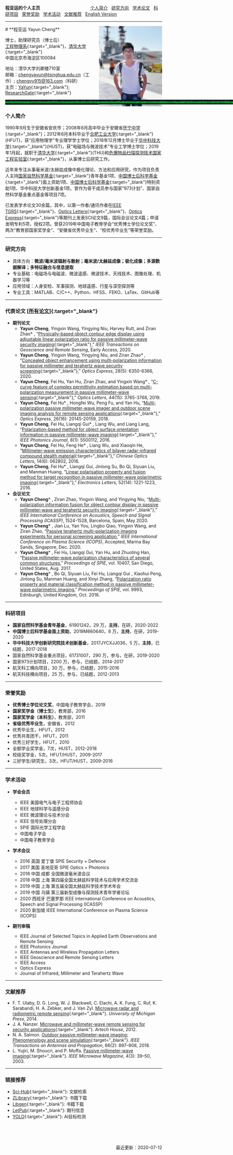 **程亚运的个人主页** &nbsp;&nbsp;&nbsp;&nbsp;&nbsp;&nbsp;&nbsp;&nbsp;&nbsp;&nbsp;&nbsp;&nbsp;&nbsp;&nbsp;&nbsp;&nbsp;&nbsp;&nbsp;&nbsp;&nbsp;&nbsp;&nbsp;&nbsp;&nbsp;&nbsp;&nbsp;&nbsp;&nbsp;&nbsp;&nbsp;&nbsp;&nbsp;&nbsp;&nbsp;&nbsp;&nbsp;&nbsp;&nbsp;&nbsp; [<u>个人简介</u>](#Biography) &nbsp; [<u>研究方向</u>](#Research) &nbsp; [<u>学术论文</u>](#Publications) &nbsp; [<u>科研项目</u>](#Grants) &nbsp; [<u>荣誉奖励</u>](#Awards) &nbsp; [<u>学术活动</u>](#Activities) &nbsp; [<u>文献推荐</u>](#References) &nbsp; [<u>English Version</u>](README.md)

<!-- **YAYUN'S HOMEPAGE** &nbsp;&nbsp;&nbsp;&nbsp;&nbsp;&nbsp;&nbsp;&nbsp;&nbsp;&nbsp;&nbsp; [<u>个人简介</u>](#Biography) &nbsp; [<u>研究方向</u>](#Research) &nbsp; [<u>学术论文</u>](#Publications) &nbsp; [<u>科研项目</u>](#Grants) &nbsp; [<u>荣誉奖励</u>](#Awards) &nbsp; [<u>学术活动</u>](#Activities) &nbsp; [<u>文献推荐</u>](#References) &nbsp; [<u>ResearchGate</u>](http://www.researchgate.net/profile/Yayun_Cheng){:target="_blank"} &nbsp; [<u>English Version</u>](README.md) -->


---
<img src='/PhotoLife.jpg' align='right' style=' width:203px'/>
# **程亚运 Yayun Cheng**
<!-- <img src='/PhotoYayunCheng.jpg' align='right' style=' width:140px'/> -->
<!-- <img style="position:absolute;margin-left:900px" src="/PhotoYayunCheng.jpg" width="140" alt="Photo"> -->

博士，助理研究员（博士后）   
[工程物理系](http://www.ep.tsinghua.edu.cn/){:target="_blank"}，[清华大学](http://www.tsinghua.edu.cn){:target="_blank"}  
中国北京市海淀区100084

地址：清华大学刘卿楼710室  
邮箱：chengyayun@tsinghua.edu.cn（工作）; chengyy915@163.com（科研）  
主页：[YaYun](http://www.chengyayun.cn){:target="_blank"}; &nbsp; [ResearchGate](http://www.researchgate.net/profile/Yayun_Cheng){:target="_blank"}

<img style="position:absolute;margin-right:0px" src="/EMW-G.jpg" width="1088px" height="15" alt="Photo">

---
---
### **个人简介** <span id="Biography"> </span>
1990年9月生于安徽省安庆市；2008年6月高中毕业于安徽省[怀宁中学](http://www.ahhnzx.com/){:target="_blank"}；2012年6月本科毕业于[合肥工业大学](http://www.hfut.edu.cn/){:target="_blank"}(HFUT)，获“应用物理学”专业理学学士学位；2018年12月博士毕业于[华中科技大学](http://www.hust.edu.cn){:target="_blank"}(HUST)，获“电磁场与微波技术”专业工学博士学位；2019年1月起，就职于[清华大学](http://www.tsinghua.edu.cn){:target="_blank"}(THU)和[危爆物品扫描探测技术国家工程实验室](http://www.ep.tsinghua.edu.cn/column/21.html){:target="_blank"}，从事博士后研究工作。

近年来专注从事毫米波/太赫兹成像中极化理论、方法和应用研究，作为项目负责人主持[国家自然科学基金](http://www.nsfc.gov.cn/){:target="_blank"}青年基金1项、[中国博士后科学基金](http://jj.chinapostdoctor.org.cn){:target="_blank"}面上资助1项、[中国博士后科学基金](http://jj.chinapostdoctor.org.cn){:target="_blank"}特别资助1项、华中科技大学创新基金1项，曾作为骨干成员参与国家“973计划”、国家自然科学基金重点基金等项目7项。

已发表学术论文30余篇，其中，以第一作者/通讯作者在[IEEE TGRS](https://ieeexplore.ieee.org/xpl/RecentIssue.jsp?punumber=36){:target="_blank"}、[Optics Letters](https://www.osapublishing.org/ol/home.cfm){:target="_blank"}、[Optics Express](https://www.osapublishing.org/oe/home.cfm){:target="_blank"}等期刊上发表SCI论文9篇，国际会议论文4篇；申请发明专利5项，授权2项。曾获2019年中国电子教育学会“优秀博士学位论文奖”、两次“教育部国家奖学金”、“安徽省优秀毕业生”、“校优秀毕业生”等荣誉奖励。

---
### **研究方向** <span id="Research"> </span>
- 具体方向：**微波/毫米波辐射与散射；毫米波/太赫兹成像；极化成像；多源数据解译；多特征融合与信息提取**  
- 专业基础：电磁场与电磁波、微波遥感、微波技术、天线技术、图像处理、机器学习等
- 应用领域：人身安检、军事探测、地球遥感、行星与深空探测等
- 专业工具：MATLAB、C/C++、Python、HFSS、FEKO、LaTex、GitHub等

<!--### 工作经历
2019.01 – 2021.01 清华大学 博士后 合作导师：赵自然研究员-->
<!-- ### 教育背景
2014.09 – 2018.12  华中科技大学 博士 电磁场与微波技术  
2012.09 – 2014.08  华中科技大学 硕士 电磁场与微波技术  
2008.09 – 2012.06  合肥工业大学 本科 应用物理学 -->
---
### **代表论文** [[<u>所有论文</u>]](Publications.md){:target="_blank"} <span id="Publications"> </span>
- **期刊论文** 
   - **Yayun Cheng**, Yingxin Wang, Yingying Niu, Harvey Rutt, and Ziran Zhao* , “[Physically-based object contour edge display using adjustable linear polarization ratio for passive millimeter-wave security imaging](http://www.doi.org/10.1109/TGRS.2020.3011179){:target="_blank"},” *IEEE Transactions on Geoscience and Remote Sensing*, Early Access, 2020.
   - **Yayun Cheng**, Yingxin Wang, Yingying Niu, and Ziran Zhao* , “[Concealed object enhancement using multi-polarization information for passive millimeter and terahertz wave security screening](https://doi.org/10.1364/OE.384029){:target="_blank"},” *Optics Express*, 28(5): 6350-6366, 2020.
   - **Yayun Cheng**, Fei Hu, Yan Hu, Ziran Zhao, and Yingxin Wang* , “[C-curve feature of complex permittivity estimation based on multi-polarization measurement in passive millimeter-wave sensing](https://doi.org/10.1364/OL.44.003765){:target="_blank"},” *Optics Letters*, 44(15): 3765-3768, 2019.
   - **Yayun Cheng**, Fei Hu* , Hongfei Wu, Peng Fu, and Yan Hu, “[Multi-polarization passive millimeter-wave imager and outdoor scene imaging analysis for remote sensing applications](https://doi.org/10.1364/OE.26.020145){:target="_blank"},” *Optics Express*, 26(16): 20145-20159, 2018.
   - **Yayun Cheng**, Fei Hu, Liangqi Gui* , Liang Wu, and Liang Lang, “[Polarization-based method for object surface orientation information in passive millimeter-wave imaging](https://doi.org/10.1109/JPHOT.2015.2507359){:target="_blank"},” *IEEE Photonics Journal*, 8(1): 5500112, 2016.
   - **Yayun Cheng**, Fei Hu, Feng He* , Liang Wu, and Xiaoqin He, “[Millimeter-wave emission characteristics of bilayer radar-infrared compound stealth material](https://doi.org/10.3788/col201614.062802){:target="_blank"},” *Chinese Optics Letters*, 14(6): 062802, 2016.
   - **Yayun Cheng**, Fei Hu* , Liangqi Gui, Jinlong Su, Bo Qi, Siyuan Liu, and Manman Huang, “[Linear polarisation property and fusion method for target recognition in passive millimeter-wave polarimetric imaging](https://doi.org/10.1049/el.2016.0681){:target="_blank"},” *Electronics Letters*, 52(14): 1221-1223, 2016.
- **会议论文** 
   - **Yayun Cheng*** , Ziran Zhao, Yingxin Wang, and Yingying Niu, “[Multi-polarization information fusion for object contour display in passive millimeter-wave and terahertz security imaging](https://doi.org/10.1109/ICASSP40776.2020.9054207){:target="_blank"},” *IEEE International Conference on Acoustics, Speech and Signal Processing (ICASSP)*, 1524-1528, Barcelona, Spain, May 2020.
   - **Yayun Cheng*** , Jian Lu, Yan You, Lingbo Qiao, Yingxin Wang, and Ziran Zhao, “[Passive terahertz multi-polarization imaging experiments for personal screening application](),” *IEEE International Conference on Plasma Science (ICOPS)*, Accepted, Marina Bay Sands, Singapore, Dec. 2020.
   - **Yayun Cheng*** , Fei Hu, Liangqi Gui, Yan Hu, and Zhuoting Han, “[Passive millimeter-wave polarization characteristics of several common structures](https://doi.org/10.1117/12.2270947),” *Proceedings of SPIE*, vol. 10407, San Diego, United States, Aug. 2017.
   - **Yayun Cheng*** , Bo Qi, Siyuan Liu, Fei Hu, Liangqi Gui , Xiaohui Peng, Jinlong Su, Manman Huang, and Xinyi Zhang, “[Polarization ratio property and material classification method in passive millimeter-wave polarimetric imaging](https://doi.org/10.1117/12.2239946),” *Proceedings of SPIE*, vol. 9993, Edinburgh, United Kingdom, Oct. 2016.


---
### **科研项目** <span id="Grants"> </span>
- **国家自然科学基金青年基金**，61901242，29 万，**主持**，在研，2020-2022
- **中国博士后科学基金面上资助**，2019M660640，8 万，**主持**，在研，2019-2020
- **华中科技大学创新研究院技术创新基金**，2017JYCXJJ036，5 万，**主持**，已结题，2017-2018
- 国家自然科学基金重点项目，61731007，290 万，参与，在研，2019-2020
- 国家973计划项目，2200 万，参与，已结题，2014-2017
- 航天科工横向项目，30 万，参与，已结题，2015-2016
- 航天科技横向项目，25 万，参与，已结题，2012-2013

---
### **荣誉奖励** <span id="Awards"> </span>
- **优秀博士学位论文奖**，中国电子教育学会，2019
- **国家奖学金（博士生）**，教育部，2016
- **国家奖学金（本科生）**，教育部，2011
- **省级优秀毕业生**，安徽省，2012
- 优秀毕业生，HFUT，2012
- 优秀共青团干，HFUT，2011
- 优秀三好学生，HFUT，2010
- 全额学业奖学金，7次，HUST，2012-2018
- 校级奖学金，5次，HFUT/HUST，2009-2017
- 三好学生/研究生，3次，HFUT/HUST，2009-2016

---
### **学术活动** <span id="Activities"> </span>
- **学会会员**
  - IEEE 美国电气与电子工程师协会
  - IEEE 地球科学与遥感分会
  - IEEE 微波理论与技术分会
  - IEEE 信号处理分会
  - SPIE 国际光学工程学会
  - 中国电子学会
  - 中国电子教育学会

- **学术会议**
  - 2016 英国 爱丁堡 SPIE Security + Defence
  - 2017 美国 圣地亚哥 SPIE Optics + Photonics
  - 2018 中国 成都 全国微波毫米波会议
  - 2018 中国 上海 第四届全国太赫兹科学技术与应用学术交流会
  - 2019 中国 上海 第五届全国太赫兹科学技术学术年会
  - 2019 中国 乌镇 第三届新型成像与探测技术青年学者论坛
  - 2020 西班牙 巴塞罗那 IEEE International Conference on Acoustics, Speech and Signal Processing (ICASSP)
  - 2020 新加坡 IEEE International Conference on Plasma Science (ICOPS)

- **期刊审稿**
  - IEEE Journal of Selected Topics in Applied Earth Observations and Remote Sensing
  - lEEE Photonics Journal
  - IEEE Antennas and Wireless Propagation Letters
  - IEEE Geoscience and Remote Sensing Letters
  - IEEE Access
  - Optics Express
  - Journal of Infrared, Millimeter and Terahertz Wave

---
### **文献推荐** <span id="References"> </span>
- F. T. Ulaby, D. G. Long, W. J. Blackwell, C. Elachi, A. K. Fung, C. Ruf, K. Sarabandi, H. A. Zebker, and J. Van Zyl. [Microwave radar and radiometric remote sensing](https://b-ok.cc/book/5319076/84460a){:target="_blank"}. *University of Michigan Press*, 2014.
- J. A. Nanzer. [Microwave and millimeter-wave remote sensing for security applications](https://b-ok.cc/book/4983059/c2ac0a){:target="_blank"}. *Artech House*, 2012.
- N. A. Salmon. [Outdoor passive millimeter-wave imaging: Phenomenology and scene simulation](https://doi.org/10.1109/TAP.2017.2781742){:target="_blank"}. *IEEE Transactions on Antennas and Propagation*, 66(2): 897–908, 2018.
- L. Yujiri, M. Shoucri, and P. Moffa. [Passive millimeter-wave imaging](https://doi.org/10.1109/MMW.2003.1237476){:target="_blank"}. *IEEE Microwave Magazine*, 4(3): 39–50, 2003.

---
### **链接推荐**
- [Sci-Hub](https://sci-hub.org.cn/){:target="_blank"}: 文献检索
- [ZLibrary](https://b-ok.cc/){:target="_blank"}: 书籍下载
- [Libgen](http://libgen.li/){:target="_blank"}: 书籍下载
- [LetPub](https://www.letpub.com.cn/){:target="_blank"}: 期刊信息
- [YOLO](https://pjreddie.com/darknet/yolo/){:target="_blank"}: AI目标检测

<br />
<br />
<br />
<p align="right">最近更新：2020-07-12</p>